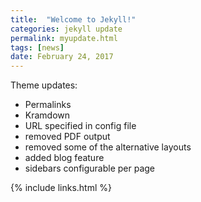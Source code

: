 ```yaml
---
title:  "Welcome to Jekyll!"
categories: jekyll update
permalink: myupdate.html
tags: [news]
date: February 24, 2017
---
```



Theme updates:

- Permalinks
- Kramdown
- URL specified in config file
- removed PDF output
- removed some of the alternative layouts
- added blog feature
- sidebars configurable per page

{% include links.html %}
